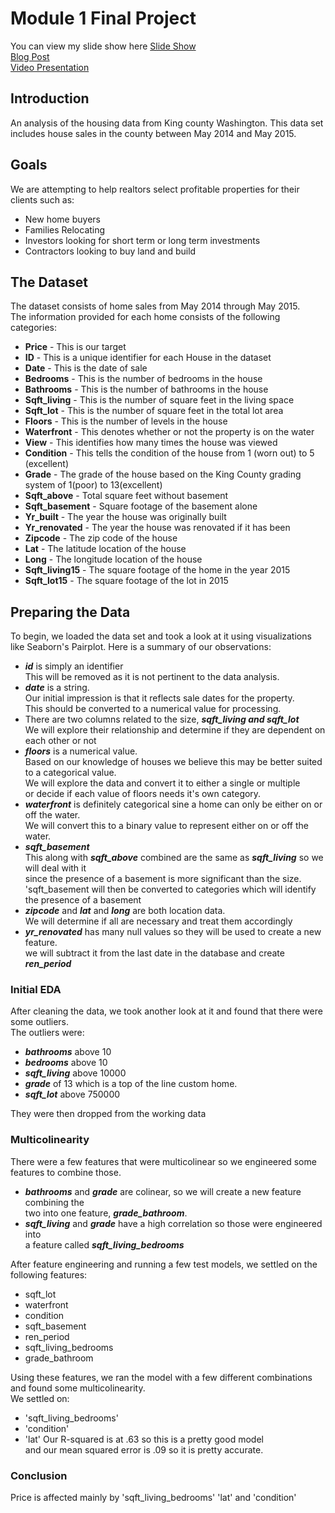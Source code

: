# Module 1 Final Project
You can view my slide show here [Slide Show](https://docs.google.com/presentation/d/1ITFa71krhKkX4C8HIySYpUEuFkMvZifwNCHB182ttTc/edit?usp=sharing)  
[Blog Post](https://medium.com/@cheffrey2000/mod-1-f26abf067969?sk=8dcf906c09791da4a675887cb6d96a55)  
[Video Presentation](https://youtu.be/0_oIYsPWQ5I)  

## Introduction

An analysis of the housing data from King county Washington.  This data set includes house sales in the county between May 2014 and May 2015.

## Goals
We are attempting to help realtors select profitable properties for their clients such as:
* New home buyers
* Families Relocating
* Investors looking for short term or long term investments
* Contractors looking to buy land and build


## The Dataset

The dataset consists of home sales from May 2014 through May 2015.  
The information provided for each home consists of the following categories:  
- **Price** - This is our target  
- **ID** - This is a unique identifier for each House in the dataset  
- **Date** - This is the date of sale  
- **Bedrooms** - This is the number of bedrooms in the house  
- **Bathrooms** - This is the number of bathrooms in the house  
- **Sqft_living** - This is the number of square feet in the living space  
- **Sqft_lot** - This is the number of square feet in the total lot area  
- **Floors** - This is the number of levels in the house  
- **Waterfront** - This denotes whether or not the property is on the water  
- **View** - This identifies how many times the house was viewed  
- **Condition** - This tells the condition of the house from 1 (worn out) to 5 (excellent)  
- **Grade** - The grade of the house based on the King County grading system of 1(poor) to 13(excellent)  
- **Sqft_above** - Total square feet without basement  
- **Sqft_basement** - Square footage of the basement alone  
- **Yr_built** - The year the house was originally built  
- **Yr_renovated** - The year the house was renovated if it has been  
- **Zipcode** - The zip code of the house  
- **Lat** - The latitude location of the house  
- **Long** - The longitude location of the house  
- **Sqft_living15** - The square footage of the home in the year 2015  
- **Sqft_lot15** - The square footage of the lot in 2015  


## Preparing the Data
To begin, we loaded the data set and took a look at it using visualizations like Seaborn's Pairplot.
Here is a summary of our observations:

- __*id*__ is simply an identifier<br>
    This will be removed as it is not pertinent to the data analysis.<br>
- __*date*__ is a string.<br>
    Our initial impression is that it reflects sale dates for the property.<br>
    This should be converted to a numerical value for processing.<br>
- There are two columns related to the size, __*sqft_living and sqft_lot*__ <br>
    We will explore their relationship and determine if they are dependent on each other or not<br>
- __*floors*__ is a numerical value.<br>
    Based on our knowledge of houses we believe this may be better suited to a categorical value.<br>
    We will explore the data and convert it to either a single or multiple<br> 
    or decide if each value of floors needs it's own category.<br>
- __*waterfront*__ is definitely categorical sine a home can only be either on or off the water.<br>
    We will convert this to a binary value to represent either on or off the water.<br>
- __*sqft_basement*__ <br>
    This along with __*sqft_above*__ combined are the same as __*sqft_living*__ so we will deal with it<br>
    since the presence of a basement is more significant than the size.<br>
    'sqft_basement will then be converted to categories which will identify the presence of a basement<br>
- __*zipcode*__ and __*lat*__ and __*long*__ are both location data.<br>
    We will determine if all are necessary and treat them accordingly<br>
- __*yr_renovated*__ has many null values so they will be used to create a new feature.<br>
    we will subtract it from the last date in the database and create __*ren_period*__

### Initial EDA
After cleaning the data, we took another look at it and found that there were some outliers.  
The outliers were:
- __*bathrooms*__ above 10
- __*bedrooms*__ above 10
- __*sqft_living*__ above 10000
- __*grade*__ of 13 which is a top of the line custom home.  
- __*sqft_lot*__ above 750000

They were then dropped from the working data

### Multicolinearity  

There were a few features that were multicolinear so we engineered some features to combine those.
- __*bathrooms*__ and __*grade*__ are colinear, so we will create a new feature combining the  
two into one feature, __*grade_bathroom*__.
- __*sqft_living*__ and __*grade*__ have a high correlation so those were engineered into  
     a feature called __*sqft_living_bedrooms*__

After feature engineering and running a few test models, we settled on the following features:
- sqft_lot
- waterfront
- condition
- sqft_basement
- ren_period
- sqft_living_bedrooms
- grade_bathroom


Using these features, we ran the model with a few different combinations and found some multicolinearity.  
We settled on:
- 'sqft_living_bedrooms'
- 'condition'
- 'lat'
Our R-squared is at .63 so this is a pretty good model  
and our mean squared error is .09 so it is pretty accurate. 

### Conclusion
Price is affected mainly by 'sqft_living_bedrooms' 'lat' and 'condition'
